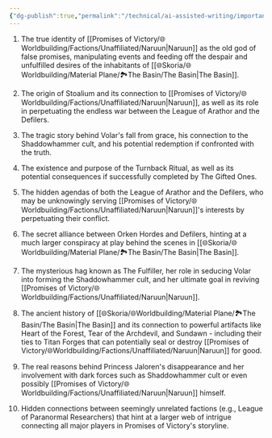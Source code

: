 ```yaml
---
{"dg-publish":true,"permalink":"/technical/ai-assisted-writing/important-secrets-of-the-campain/","noteIcon":"Technical","created":"2023-04-10T23:09:57.320+02:00","updated":"2023-05-12T20:10:23.077+02:00"}
---
```


1. The true identity of [[Promises of Victory/🌐Worldbuilding/Factions/Unaffiliated/Naruun\|Naruun]] as the old god of false promises, manipulating events and feeding off the despair and unfulfilled desires of the inhabitants of [[🌐Skoria/🌐Worldbuilding/Material Plane/🏞️The Basin/The Basin\|The Basin]].

2. The origin of Stoalium and its connection to [[Promises of Victory/🌐Worldbuilding/Factions/Unaffiliated/Naruun\|Naruun]], as well as its role in perpetuating the endless war between the League of Arathor and the Defilers.

3. The tragic story behind Volar's fall from grace, his connection to the Shaddowhammer cult, and his potential redemption if confronted with the truth.

4. The existence and purpose of the Turnback Ritual, as well as its potential consequences if successfully completed by The Gifted Ones.

5. The hidden agendas of both the League of Arathor and the Defilers, who may be unknowingly serving [[Promises of Victory/🌐Worldbuilding/Factions/Unaffiliated/Naruun\|Naruun]]'s interests by perpetuating their conflict.

6. The secret alliance between Orken Hordes and Defilers, hinting at a much larger conspiracy at play behind the scenes in [[🌐Skoria/🌐Worldbuilding/Material Plane/🏞️The Basin/The Basin\|The Basin]].

7. The mysterious hag known as The Fulfiller, her role in seducing Volar into forming the Shaddowhammer cult, and her ultimate goal in reviving [[Promises of Victory/🌐Worldbuilding/Factions/Unaffiliated/Naruun\|Naruun]].

8. The ancient history of [[🌐Skoria/🌐Worldbuilding/Material Plane/🏞️The Basin/The Basin\|The Basin]] and its connection to powerful artifacts like Heart of the Forest, Tear of the Archdevil, and Sundawn - including their ties to Titan Forges that can potentially seal or destroy [[Promises of Victory/🌐Worldbuilding/Factions/Unaffiliated/Naruun\|Naruun]] for good.

9. The real reasons behind Princess Jaloren's disappearance and her involvement with dark forces such as Shaddowhammer cult or even possibly [[Promises of Victory/🌐Worldbuilding/Factions/Unaffiliated/Naruun\|Naruun]] himself.

10. Hidden connections between seemingly unrelated factions (e.g., League of Paranormal Researchers) that hint at a larger web of intrigue connecting all major players in Promises of Victory's storyline.

